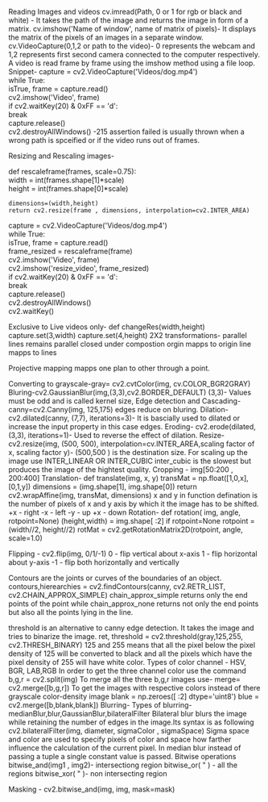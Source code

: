 Reading Images and videos
cv.imread(Path, 0 or 1 for rgb or black and white) - It takes the path of the image and returns the image in form of a matrix.
cv.imshow('Name of window', name of matrix of pixels)- It displays the matrix of the pixels of an images in a separate window.
cv.VideoCapture(0,1,2  or path to the video)- 0 represents the webcam and 1,2 represents first second camera connected to the computer respectively. A video is read frame by frame using the imshow method using a file loop. Snippet-
capture = cv2.VideoCapture('Videos/dog.mp4')  
while True:  
    isTrue, frame = capture.read()  
    cv2.imshow('Video', frame)  
    if cv2.waitKey(20) & 0xFF == 'd':  
        break  
capture.release()  
cv2.destroyAllWindows()
-215 assertion failed is usually thrown when a wrong path is spceified or if the video runs out of frames.

Resizing and Rescaling images-
  
def rescaleframe(frames, scale=0.75):  
    width = int(frames.shape[1]*scale)  
    height = int(frames.shape[0]*scale)  
  
    dimensions=(width,height)  
    return cv2.resize(frame , dimensions, interpolation=cv2.INTER_AREA)  
  
capture = cv2.VideoCapture('Videos/dog.mp4')  
while True:  
    isTrue, frame = capture.read()  
    frame_resized = rescaleframe(frame)  
    cv2.imshow('Video', frame)  
    cv2.imshow('resize_video', frame_resized)  
    if cv2.waitKey(20) & 0xFF == 'd':  
        break  
capture.release()  
cv2.destroyAllWindows()  
cv2.waitKey()

Exclusive to Live videos only-
def changeRes(width,height)
    capture.set(3,width)
    capture.set(4,height)
2X2 transformations-
parallel lines remains parallel
closed under compostion
orgin mapps to origin 
line mapps to lines

Projective mapping mapps one plan to other through a point.

Converting to grayscale-gray= cv2.cvtColor(img, cv.COLOR_BGR2GRAY)
Bluring-cv2.GaussianBlur(img,(3,3),cv2.BORDER_DEFAULT)
(3,3)- Values must be odd and is called kernel size,
Edge detection and Cascading-canny=cv2.Canny(img, 125,175)
edges reduce on bluring.
Dilation-cv2.dilated(canny, (7,7), iterations=3)- It is bascially used to dilated or increase the input property in this case edges.
Eroding- cv2.erode(dilated,(3,3), iterations=1)- Used to reverse the effect of dilation.
Resize- cv2.resize(img, (500, 500), interpolation=cv.INTER_AREA,scaling factor of x, scaling factor y)- (500,500 ) is the destination size.
For scaling up the image use INTER_LINEAR OR INTER_CUBIC  inter_cubic is the slowest but produces the image of the hightest quality.
Cropping - img[50:200 , 200:400]
Translation-
def translate(img, x, y)
               transMat = np.float([1,0,x],[0,1,y])
               dimensions = (img.shape[1], img.shape[0])
               return cv2.wrapAffine(img, transMat, dimensions)
 x and y in function defination is the number of pixels of x and y axis by which it the image has to be shifted.
 +x - right
 -x - left
 -y - up 
 +x - down 
Rotation- 
def rotation( img, angle, rotpoint=None)
               (height,width) = img.shape[ :2]
               if rotpoint=None
                rotpoint = (width//2, height//2)
             rotMat = cv2.getRotationMatrix2D(rotpoint, angle, scale=1.0)

Flipping - cv2.flip(img, 0/1/-1)
0 - flip vertical about x-axis
1 - flip horizontal about y-axis
-1 - flip both horizontally and vertically

Contours are the joints or curves of the boundaries of an object.
contours,hierearchies = cv2.findContours(canny, cv2.RETR_LIST, cv2.CHAIN_APPROX_SIMPLE)
chain_approx_simple returns only the end points of the point while 
chain_approx_none returns not only the end points but also all the points lying in the line.

threshold is an alternative to canny edge detection. It takes the image and tries to binarize the image.
ret, threshold = cv2.threshold(gray,125,255, cv2.THRESH_BINARY)
125 and 255 means that all the pixel below the pixel density of 125 will be converted to black and all the pixels which have the pixel density of 255 will have white color.
Types of color channel - HSV, BGR, LAB,RGB
In order  to get the three channel color use the command
b,g,r = cv2.split(img)
To merge all the three b,g,r images use-
merge= cv2.merge([b,g,r])
To get the images with respective colors instead of there grayscale color-density image 
blank = np.zeroes([ :2] dtype='uint8')
blue = cv2.merge([b,blank,blank])
Blurring- 
Types of blurring- medianBlur,blur,GaussianBlur,bilateralFilter
Bilateral blur blurs the image while retaining the number of edges in the image.Its syntax is as following
cv2.bilateralFilter(img, diameter, sigmaColor , sigmaSpace)
Sigma space and color are  used to specify pixels of color and space how farther influence the calculation of the current pixel.
In median blur instead of passing a tuple a single constant value is passed.
Bitwise operations
bitwise_and(img1 , img2)- intersectiong region
bitwise_or(    "    ) - all the regions
bitwise_xor(    "   )- non intersecting region

Masking -
cv2.bitwise_and(img, img, mask=mask)